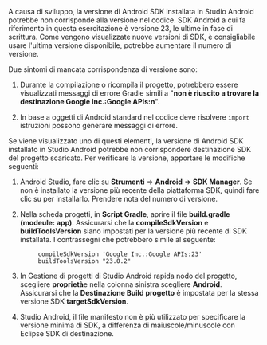 A causa di sviluppo, la versione di Android SDK installata in Studio Android potrebbe non corrisponde alla versione nel codice. SDK Android a cui fa riferimento in questa esercitazione è versione 23, le ultime in fase di scrittura. Come vengono visualizzate nuove versioni di SDK, è consigliabile usare l'ultima versione disponibile, potrebbe aumentare il numero di versione.

Due sintomi di mancata corrispondenza di versione sono:

1. Durante la compilazione o ricompila il progetto, potrebbero essere visualizzati messaggi di errore Gradle simili a "**non è riuscito a trovare la destinazione Google Inc.:Google APIs:n**".

2. In base a oggetti di Android standard nel codice deve risolvere `import` istruzioni possono generare messaggi di errore.

Se viene visualizzato uno di questi elementi, la versione di Android SDK installato in Studio Android potrebbe non corrispondere destinazione SDK del progetto scaricato.  Per verificare la versione, apportare le modifiche seguenti:


1. Android Studio, fare clic su **Strumenti** => **Android** => **SDK Manager**. Se non è installato la versione più recente della piattaforma SDK, quindi fare clic su per installarlo. Prendere nota del numero di versione.

2. Nella scheda progetti, in **Script Gradle**, aprire il file **build.gradle (modeule: app)**. Assicurarsi che la **compileSdkVersion** e **buildToolsVersion** siano impostati per la versione più recente di SDK installata. I contrassegni che potrebbero simile al seguente:
 
            compileSdkVersion 'Google Inc.:Google APIs:23'
            buildToolsVersion "23.0.2"
    
3. In Gestione di progetti di Studio Android rapida nodo del progetto, scegliere **proprietà**e nella colonna sinistra scegliere **Android**. Assicurarsi che la **Destinazione Build progetto** è impostata per la stessa versione SDK **targetSdkVersion**.

4. Studio Android, il file manifesto non è più utilizzato per specificare la versione minima di SDK, a differenza di maiuscole/minuscole con Eclipse SDK di destinazione.
